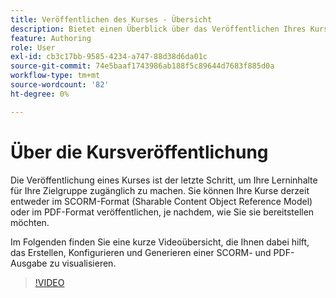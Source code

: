 ```yaml
---
title: Veröffentlichen des Kurses - Übersicht
description: Bietet einen Überblick über das Veröffentlichen Ihres Kurses im Abschnitt Produktschulung und -lernen
feature: Authoring
role: User
exl-id: cb3c17bb-9585-4234-a747-88d38d6da01c
source-git-commit: 74e5baaf1743986ab188f5c89644d7683f885d0a
workflow-type: tm+mt
source-wordcount: '82'
ht-degree: 0%

---
```


# Über die Kursveröffentlichung

Die Veröffentlichung eines Kurses ist der letzte Schritt, um Ihre Lerninhalte für Ihre Zielgruppe zugänglich zu machen. Sie können Ihre Kurse derzeit entweder im SCORM-Format (Sharable Content Object Reference Model) oder im PDF-Format veröffentlichen, je nachdem, wie Sie sie bereitstellen möchten.

Im Folgenden finden Sie eine kurze Videoübersicht, die Ihnen dabei hilft, das Erstellen, Konfigurieren und Generieren einer SCORM- und PDF-Ausgabe zu visualisieren.

>[!VIDEO](https://video.tv.adobe.com/v/3469529/aem-guides-learning-content)
